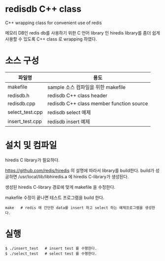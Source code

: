 # redisdb C++ class
C++ wrapping class for convenient use of  redis

메모리 DB인 redis db를 사용하기 위한  C 언어 library 인   hiredis  library를  좀더 쉽게 사용할 수 있도록 C++ class 로 wrapping 하였다.



# 소스 구성

| 파일명          | 용도                                     |
| --------------- | ---------------------------------------- |
| makefile        | sample 소스 컴파일을 위한 makefile       |
| redisdb.h       | redisdb C++ class  header                |
| redisdb.cpp     | redisdb C++ class member function source |
| select_test.cpp | redisdb select 예제                      |
| insert_test.cpp | redisdb insert 예제                      |



# 설치 및 컴파일

hiredis C library가 필요하다. 

https://github.com/redis/hiredis  의 설명에 따라서  library를 build한다.  build가 성공하면 /usr/local/lib/libhiredis.a 에  hiredis  C-library가 생성된다.

생성된 hiredis  C-library  경로에 맞게 makefile 을 수정한다.

makefile  수정이 끝나면  테스트 프로그램을 build 한다.

```
make   # redis 에 간단한 data를 insert 하고 select 하는 예제프로그램을 생성한다.
```



# 실행

```
$ ./insert_test   # insert test 를 수행한다.
$ ./select_test   # select test 를 수행한다.
```


